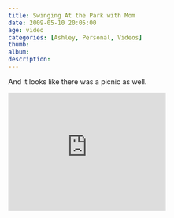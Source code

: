```yaml
---
title: Swinging At the Park with Mom
date: 2009-05-10 20:05:00
age: video
categories: [Ashley, Personal, Videos]
thumb: 
album: 
description: 
---
```

<p>And it looks like there was a picnic as well.</p> <iframe src="https://skydrive.live.com/embed?cid=F443C8FEC5D6FFCE&amp;resid=F443C8FEC5D6FFCE%21199&amp;authkey=AEO3_MPIO7fVUrI" width="320" height="240" frameborder="0" scrolling="no"></iframe>
